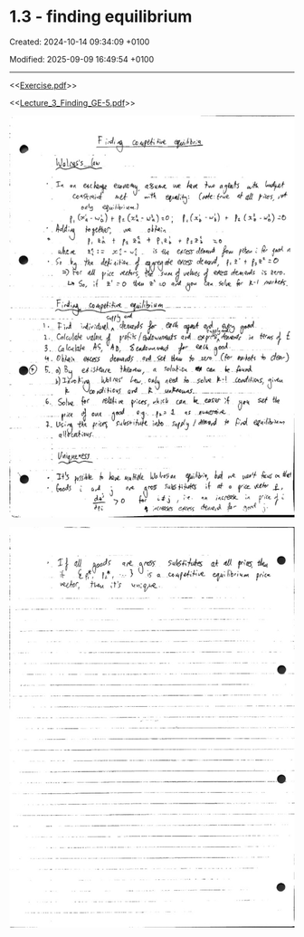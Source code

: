 # 1.3 - finding equilibrium

Created: 2024-10-14 09:34:09 +0100

Modified: 2025-09-09 16:49:54 +0100

---

<<[Exercise.pdf](../../media/Exercise.pdf)>>



<<[Lecture_3_Finding_GE-5.pdf](../../media/Lecture_3_Finding_GE-5.pdf)>>







![](../../media/Micro-1.3---finding-equilibrium-image1.jpeg)





![](../../media/Micro-1.3---finding-equilibrium-image2.jpeg)




